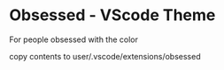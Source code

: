 # Obsessed - VScode Theme 
For people obsessed with the color 


copy contents to user/.vscode/extensions/obsessed
